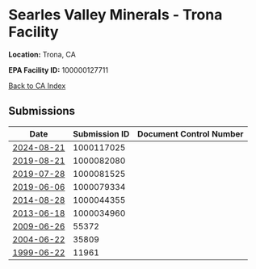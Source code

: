 # Searles Valley Minerals - Trona Facility

**Location:** Trona, CA

**EPA Facility ID:** 100000127711

[Back to CA Index](../../index.md)

## Submissions

| Date | Submission ID | Document Control Number |
|------|--------------|-------------------------|
| [2024-08-21](submissions/1000117025.md) | 1000117025 |  |
| [2019-08-21](submissions/1000082080.md) | 1000082080 |  |
| [2019-07-28](submissions/1000081525.md) | 1000081525 |  |
| [2019-06-06](submissions/1000079334.md) | 1000079334 |  |
| [2014-08-28](submissions/1000044355.md) | 1000044355 |  |
| [2013-06-18](submissions/1000034960.md) | 1000034960 |  |
| [2009-06-26](submissions/55372.md) | 55372 |  |
| [2004-06-22](submissions/35809.md) | 35809 |  |
| [1999-06-22](submissions/11961.md) | 11961 |  |
